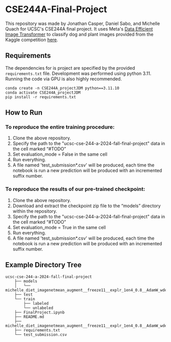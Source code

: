 # CSE244A-Final-Project
This repository was made by Jonathan Casper, Daniel Sabo, and Michelle Quach for UCSC's CSE244A final project. It uses Meta's [Data Efficient Image Transformer](https://github.com/facebookresearch/deit) to classify dog and plant images provided from the Kaggle competition [here](https://www.kaggle.com/competitions/ucsc-cse-244-a-2024-fall-final-project/overview). 

## Requirements 
The dependencies for is project are specified by the provided `requirements.txt` file. Development was performed using python 3.11. Running the code via GPU is also highly recommended. 

```
conda create -n CSE244A_projectJDM python==3.11.10
conda activate CSE244A_projectJDM
pip install -r requirements.txt
```

## How to Run
### To reproduce the entire training procedure:
1. Clone the above repository.
2. Specify the path to the "ucsc-cse-244-a-2024-fall-final-project" data in the cell marked “#TODO”
3. Set evaluation_mode = False in the same cell
4. Run everything.
5. A file named 'test_submission*.csv' will be produced, each time the notebook is run a new prediction will be produced with an incremented suffix number.

### To reproduce the results of our pre-trained checkpoint:
1. Clone the above repository.
2. Download and extract the checkpoint zip file to the “models” directory within the repository.
3. Specify the path to the "ucsc-cse-244-a-2024-fall-final-project" data in the cell marked “#TODO”
4. Set evaluation_mode = True in the same cell
5. Run everything.
6. A file named 'test_submission*.csv' will be produced, each time the notebook is run a new prediction will be produced with an incremented suffix number.

## Example Directory Tree
```
ucsc-cse-244-a-2024-fall-final-project
    ├── models
    │   └── michelle_diet_imagenetmean_augment__freeze11__explr_1en4_0.8__AdamW_wdecay_1en4
    ├── test
    └── train
        ├── labeled
        └── unlabeled
    ├── FinalProject.ipynb
    ├── README.md
    ├── michelle_diet_imagenetmean_augment__freeze11__explr_1en4_0.8__AdamW_wdecay_1en4
    ├── requirements.txt
    └── test_submission.csv
```
